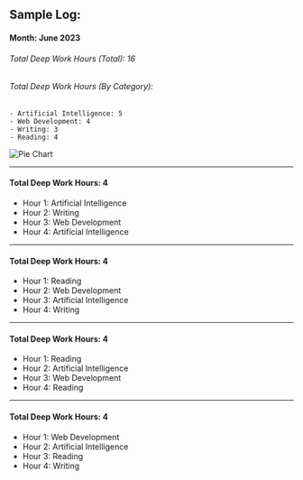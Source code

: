 ## Sample Log:
#### Month: June 2023
###### Total Deep Work Hours (Total): 16
###### Total Deep Work Hours (By Category): 
    - Artificial Intelligence: 5
    - Web Development: 4
    - Writing: 3
    - Reading: 4

![Pie Chart](path/to/pie_chart.png)

---


#### Total Deep Work Hours: 4
- Hour 1: Artificial Intelligence
- Hour 2: Writing
- Hour 3: Web Development
- Hour 4: Artificial Intelligence
---

#### Total Deep Work Hours: 4
- Hour 1: Reading
- Hour 2: Web Development
- Hour 3: Artificial Intelligence
- Hour 4: Writing
---

#### Total Deep Work Hours: 4
- Hour 1: Reading
- Hour 2: Artificial Intelligence
- Hour 3: Web Development
- Hour 4: Reading
---

#### Total Deep Work Hours: 4
- Hour 1: Web Development
- Hour 2: Artificial Intelligence
- Hour 3: Reading
- Hour 4: Writing
